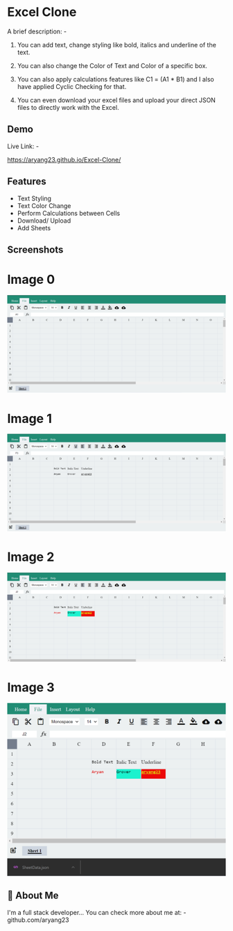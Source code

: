 # Excel Clone

A brief description: -


1. You can add text, change styling like bold, italics and underline of the text.

2. You can also change the Color of Text and Color of a specific box.

3. You can also apply calculations features like C1 = (A1 * B1) and I also have applied Cyclic Checking for that.

4. You can even download your excel files and upload your direct JSON files to directly work with the Excel.

## Demo

Live Link: -

https://aryang23.github.io/Excel-Clone/
## Features

- Text Styling
- Text Color Change
- Perform Calculations between Cells
- Download/ Upload
- Add Sheets




## Screenshots

# Image 0
![Screenshot](Excel1.png)
# Image 1
![alt text](https://github.com/aryang23/Excel-Clone/blob/main/Excel2.png)
# Image 2
![alt text](https://github.com/aryang23/Excel-Clone/blob/main/Excel%203.png)
# Image 3
![Screenshot](Excel4.png)
## 🚀 About Me
I'm a full stack developer...
You can check more about me at: - github.com/aryang23

